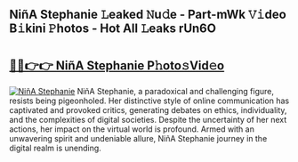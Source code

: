 ## NiñA Stephanie 𝙻eaked 𝙽u𝚍e - Part-mWk 𝚅𝚒deo B𝚒kini 𝙿hotos - Hot All 𝙻eaks rUn6O

# <h2><a href="http://ld18kr.urlbe.top/?page=Nin%cc%83A+Stephanie">🔗🔗👉👉 NiñA Stephanie P𝚑oto𝚜Vid𝚎o</a></h2>

[![NiñA Stephanie](https://i.imgur.com/eBuTRDB.gif)](http://ld18kr.urlbe.top/?page=Nin%cc%83A+Stephanie)
NiñA Stephanie, a paradoxical and challenging figure, resists being pigeonholed. Her distinctive style of online communication has captivated and provoked critics, generating debates on ethics, individuality, and the complexities of digital societies. Despite the uncertainty of her next actions, her impact on the virtual world is profound. Armed with an unwavering spirit and undeniable allure, NiñA Stephanie journey in the digital realm is unending.
